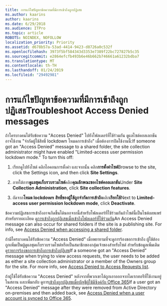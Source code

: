 ```yaml
---
title: การแก้ไขปัญหาข้อความที่มีการเข้าถึงถูกปฏิเสธ
ms.author: kaarins
author: kaarins
ms.date: 6/29/2018
ms.audience: ITPro
ms.topic: article
ROBOTS: NOINDEX, NOFOLLOW
localization_priority: Priority
ms.assetid: d678b57a-53ad-4414-9423-d8726a0c532f
ms.openlocfilehash: 3973f5bf584343d3353e7389f22bc727827b5c35
ms.sourcegitcommit: e2864efcfb493b6e46b662b746661a61232bdba7
ms.translationtype: MT
ms.contentlocale: th-TH
ms.lasthandoff: 01/24/2019
ms.locfileid: "29492981"
---
```

# <a name="troubleshoot-access-denied-messages"></a><span data-ttu-id="8a7de-102">การแก้ไขปัญหาข้อความที่มีการเข้าถึงถูกปฏิเสธ</span><span class="sxs-lookup"><span data-stu-id="8a7de-102">Troubleshoot Access Denied messages</span></span>

<span data-ttu-id="8a7de-p101">ถ้าใครบางคนได้รับข้อความ "Access Denied" ไปยังโฟลเดอร์ที่ใช้ร่วมกัน ดูแลไซต์คอลเลกชันอาจใช้งาน "จำกัดผู้ใช้สิทธิ์ lockdown โหมดการเข้าถึง" เมื่อต้องการปิดใช้งานนี้:</span><span class="sxs-lookup"><span data-stu-id="8a7de-p101">If someone got an "Access Denied" message to a shared folder, the site collection administrator might have enabled "Limited-access user permission lockdown mode." To turn this off:</span></span> 
  
1. <span data-ttu-id="8a7de-105">เรียกดูไปยังไซต์ คลิกไอคอนการตั้งค่า และจากนั้น คลิก**การตั้งค่าไซต์**</span><span class="sxs-lookup"><span data-stu-id="8a7de-105">Browse to the site, click the Settings icon, and then click **Site Settings**.</span></span>
    
2. <span data-ttu-id="8a7de-106">ภายใต้การ**ดูแลชุดเก็บรวบรวมไซต์**คลิก**คุณลักษณะของไซต์คอลเลกชัน**</span><span class="sxs-lookup"><span data-stu-id="8a7de-106">Under **Site Collection Administration**, click **Site collection features**.</span></span>
    
3. <span data-ttu-id="8a7de-107">ถัดจาก**โหมด lockdown สิทธิ์ของผู้ใช้ถูกจำกัดการเข้าถึง**คลิก**เรียกใช้**</span><span class="sxs-lookup"><span data-stu-id="8a7de-107">Next to **Limited-access user permission lockdown mode**, click **Deactivate**.</span></span>
    
<span data-ttu-id="8a7de-p102">ข้อความปฏิเสธการเข้าถึงอาจเกิดขึ้นได้นอกจากนี้สำหรับโฟลเดอร์ที่ใช้ร่วมกันถ้าไซต์นี้เป็นไซต์เผยแพร่ สำหรับรายละเอียด ดู[การเข้าถึงถูกปฏิเสธเมื่อเข้าถึงโฟลเดอร์ที่ใช้ร่วมกัน](https://go.microsoft.com/fwlink/?linkid=2004317)</span><span class="sxs-lookup"><span data-stu-id="8a7de-p102">An Access Denied message can also occur for shared folders if the site is a publishing site. For info, see [Access Denied when accessing a shared folder](https://go.microsoft.com/fwlink/?linkid=2004317).</span></span>
  
<span data-ttu-id="8a7de-p103">ถ้ามีใครบางคนได้รับข้อความ "Access Denied" เมื่อพยายามที่จะดูการร้องขอการเข้าถึง ผู้ใช้ต้องถูกเพิ่มเป็นผู้ดูแลชุดเก็บรวบรวมไซต์หรือเป็นสมาชิกของกลุ่มเจ้าของสำหรับไซต์ สำหรับข้อมูลเพิ่มเติม ดู[รายการร้องขอการเข้าถึงการเข้าถึงปฏิเสธ](https://go.microsoft.com/fwlink/?linkid=2004220)</span><span class="sxs-lookup"><span data-stu-id="8a7de-p103">If a someone got an "Access Denied" message when trying to view access requests, the user needs to be added as either a site collection administrator or a member of the Owners group for the site. For more info, see [Access Denied to Access Requests list](https://go.microsoft.com/fwlink/?linkid=2004220).</span></span>
  
<span data-ttu-id="8a7de-112">ถ้าผู้ใช้ได้รับข้อความ "Access Denied" หลังจากที่พวกเขาได้ถูกเอาออกจากไดเรกทอรีที่ใช้งานอยู่ในสถาน และเพิ่มกลับ ดูการ[เข้าถึงถูกปฏิเสธเมื่อบัญชีผู้ใช้มีซิงค์กับ Office 365](https://go.microsoft.com/fwlink/?linkid=2004318)</span><span class="sxs-lookup"><span data-stu-id="8a7de-112">If a user got an "Access Denied" message after they were removed from Active Directory on-premises and then added back, see [Access Denied when a user account is synced to Office 365](https://go.microsoft.com/fwlink/?linkid=2004318).</span></span>
  


